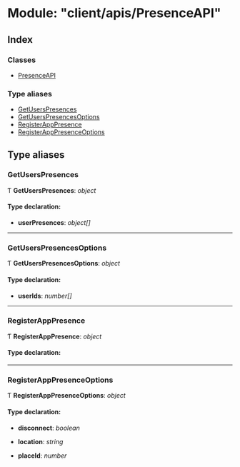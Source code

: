 
# Module: "client/apis/PresenceAPI"

## Index

### Classes

* [PresenceAPI](../classes/_client_apis_presenceapi_.presenceapi.md)

### Type aliases

* [GetUsersPresences](_client_apis_presenceapi_.md#getuserspresences)
* [GetUsersPresencesOptions](_client_apis_presenceapi_.md#getuserspresencesoptions)
* [RegisterAppPresence](_client_apis_presenceapi_.md#registerapppresence)
* [RegisterAppPresenceOptions](_client_apis_presenceapi_.md#registerapppresenceoptions)

## Type aliases

### <a id="getuserspresences" name="getuserspresences"></a>  GetUsersPresences

Ƭ **GetUsersPresences**: *object*

#### Type declaration:

* **userPresences**: *object[]*

___

### <a id="getuserspresencesoptions" name="getuserspresencesoptions"></a>  GetUsersPresencesOptions

Ƭ **GetUsersPresencesOptions**: *object*

#### Type declaration:

* **userIds**: *number[]*

___

### <a id="registerapppresence" name="registerapppresence"></a>  RegisterAppPresence

Ƭ **RegisterAppPresence**: *object*

#### Type declaration:

___

### <a id="registerapppresenceoptions" name="registerapppresenceoptions"></a>  RegisterAppPresenceOptions

Ƭ **RegisterAppPresenceOptions**: *object*

#### Type declaration:

* **disconnect**: *boolean*

* **location**: *string*

* **placeId**: *number*
